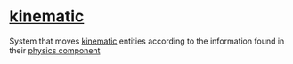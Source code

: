 # [kinematic](kinematic.hpp)

System that moves [kinematic](../../data/kinematic.md) entities according to the information found in their [physics component](../../data/physics.md)